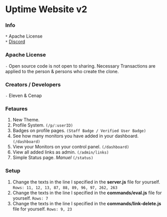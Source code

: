 # Uptime Website v2
### Info
`*` Apache License <br>
`*` [Discord](https://discord.gg/T4BMtSu)

### Apache License
`-` Open source code is not open to sharing. Necessary Transactions are applied to the person & persons who create the clone.

### Creators / Developers
`-` Eleven & Cenap

### Fetaures
1) New Theme.
2) Profile System. `(/p/:userID)`
3) Badges on profile pages. `(Staff Badge / Verified User Badge)`
4) See how many monitors you have added in your dashboard. `(/dashboard)`
5) View your Monitors on your control panel. `(/dashboard)`
6) View all added links as admin. `(/admin/links)`
7) Simple Status page. *Manuel* `(/status)`

### Setup
1) Change the texts in the line I specified in the **server.js** file for yourself.
 `Rows: 11, 12, 13, 87, 88, 89, 96, 97, 262, 263`
2) Change the texts in the line I specified in the **commands/eval.js** file for yourself.
 `Rows: 7`
3) Change the texts in the line I specified in the **commands/link-delete.js** file for yourself.
 `Rows: 9, 23`
